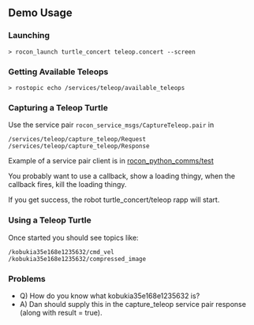 ## Demo Usage

### Launching

```
> rocon_launch turtle_concert teleop.concert --screen
```

### Getting Available Teleops

```
> rostopic echo /services/teleop/available_teleops
```

### Capturing a Teleop Turtle

Use the service pair `rocon_service_msgs/CaptureTeleop.pair` in

```
/services/teleop/capture_teleop/Request
/services/teleop/capture_teleop/Response
```

Example of a service pair client is in [rocon_python_comms/test](https://github.com/robotics-in-concert/rocon_tools/blob/hydro-devel/rocon_python_comms/tests/service_pair_timeouts/test_service_pair_timeouts.py)

You probably want to use a callback, show a loading thingy, when the callback fires, kill the loading thingy.

If you get success, the robot turtle_concert/teleop rapp will start.

### Using a Teleop Turtle

Once started you should see topics like:

```
/kobukia35e168e1235632/cmd_vel
/kobukia35e168e1235632/compressed_image
```

### Problems

* Q) How do you know what kobukia35e168e1235632 is?
* A) Dan should supply this in the capture_teleop service pair response (along with result = true).
 

